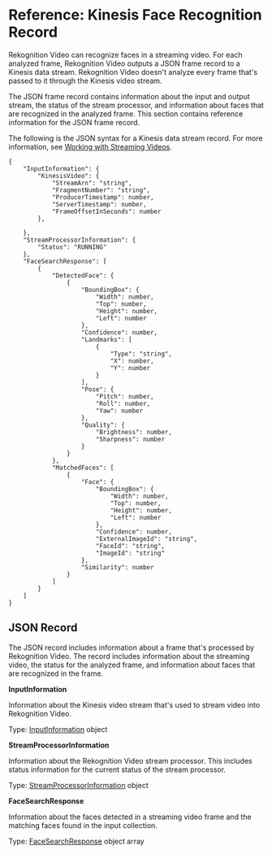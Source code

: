 # Reference: Kinesis Face Recognition Record<a name="streaming-video-kinesis-output-reference"></a>

Rekognition Video can recognize faces in a streaming video\. For each analyzed frame, Rekognition Video outputs a JSON frame record to a Kinesis data stream\. Rekognition Video doesn't analyze every frame that's passed to it through the Kinesis video stream\. 

The JSON frame record contains information about the input and output stream, the status of the stream processor, and information about faces that are recognized in the analyzed frame\. This section contains reference information for the JSON frame record\.

The following is the JSON syntax for a Kinesis data stream record\. For more information, see [Working with Streaming Videos](streaming-video.md)\.

```
{
    "InputInformation": {
        "KinesisVideo": {
            "StreamArn": "string",
            "FragmentNumber": "string",
            "ProducerTimestamp": number,
            "ServerTimestamp": number,
            "FrameOffsetInSeconds": number
        },
        
    },
    "StreamProcessorInformation": {
        "Status": "RUNNING"
    },
    "FaceSearchResponse": [
        {
            "DetectedFace": {
                {
                    "BoundingBox": {
                        "Width": number,
                        "Top": number,
                        "Height": number,
                        "Left": number
                    },
                    "Confidence": number,
                    "Landmarks": [
                        {
                            "Type": "string",
                            "X": number,
                            "Y": number
                        }
                    ],
                    "Pose": {
                        "Pitch": number,
                        "Roll": number,
                        "Yaw": number
                    },
                    "Quality": {
                        "Brightness": number,
                        "Sharpness": number
                    }
                }
            },
            "MatchedFaces": [
                {
                    "Face": {
                        "BoundingBox": {
                            "Width": number,
                            "Top": number,
                            "Height": number,
                            "Left": number
                        },
                        "Confidence": number,
                        "ExternalImageId": "string",
                        "FaceId": "string",
                        "ImageId": "string"
                    },
                    "Similarity": number
                }
            ]
        }
    ]
}
```

## JSON Record<a name="streaming-video-kinesis-output-reference-processorresult"></a>

The JSON record includes information about a frame that's processed by Rekognition Video\. The record includes information about the streaming video, the status for the analyzed frame, and information about faces that are recognized in the frame\.

**InputInformation**

Information about the Kinesis video stream that's used to stream video into Rekognition Video\.

Type: [InputInformation](streaming-video-kinesis-output-reference-inputinformation.md) object

**StreamProcessorInformation**

Information about the Rekognition Video stream processor\. This includes status information for the current status of the stream processor\.

Type: [StreamProcessorInformation](streaming-video-kinesis-output-reference-streamprocessorinformation.md) object 

**FaceSearchResponse**

Information about the faces detected in a streaming video frame and the matching faces found in the input collection\.

Type: [FaceSearchResponse](streaming-video-kinesis-output-reference-facesearchresponse.md) object array